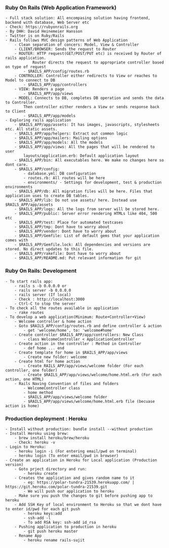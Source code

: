 ### Ruby On Rails (Web Application Framework)
    - Full stack solution: All encompasing solution having frontend, backend with database, Web Server etc
    - Check: https://rubyonrails.org
    - By DHH: David Heinemeier Hansson
    - Twitter is on Ruby/Rails
    - Rails follows MVC design patterns of Web Application
        - Clean separation of concers: Model, View & Controller
        - CLIENT/BROWSER: Sends the request to Router
        - ROUTER: HTTP request(GET/POST/PUT etc) is received by Router of rails application.
                Router directs the request to appropriate controller based on type of request
            - $RAILS_APP/config/routes.rb
        - CONTROLLER: Controller either redirects to View or reaches to Model to connect to DB
            - $RAILS_APP/app/controllers
        - VIEW: Renders a page
            - $RAILS_APP/app/views
        - MODEL: Connects to DB, completes DB operation and sends the data to Controller. 
            Then controller either renders a View or sends response back to Client
            - $RAILS_APP/app/models
    - Exploring rails application
        - $RAILS_APP/app/assets: It has images, javascripts, stylesheets etc. All static assets. 
        - $RAILS_APP/app/helpers: Extract out common logic
        - $RAILS_APP/app/mailers: Mailing options
        - $RAILS_APP/app/models: All the models
        - $RAILS_APP/app/views: All the pages that will be rendered to user
            layouts/application.erb: Default application layout
        - $RAILS_APP/bin: All executables here. We make no changes here so dont care.
        - $RAILS_APP/config: 
            - database.yml: DB configuration
            - routes.rb: All routes will be here
            - environments/ - Settings for development, test & production environments
        - $RAILS_APP/db: All migration files will be here. Files that application uses to create DB tables.
        - $RAILS_APP/lib: Do not use assets/ here. Instead use $RAILS_APP/app/assets
        - $RAILS_APP/logs: All the logs from server will be stored here.
        - $RAILS_APP/public: Server error rendering HTMLs like 404, 500 etc
        - $RAILS_APP/test: Place for automated testcases
        - $RAILS_APP/tmp: Dont have to worry about
        - $RAILS_APP/vendor: Dont have to worry about
        - $RAILS_APP/Gemfile: List of default gems that your application comes with
        - $RAILS_APP/Gemfile.lock: All dependencies and versions are stored. No direct updates to this file.
        - $RAILS_APP/rakefile: Dont have to worry about
        - $RAILS_APP/README.md: Put relevant information for git
### Ruby On Rails: Development
    - To start rails app: 
        - rails s -b 0.0.0.0 or 
        - rails server -b 0.0.0.0
        - rails server (If local)
        - Check : http://localhost:3000
        - Ctrl-C to stop the server
    - To check all the routes available in application
        - rake routes
    - To develop a web application(Minimum: Route+Controller+View)
        - Welcome controller & home action
        - Goto $RAILS_APP/config/routes.rb and define controller & action
            - get 'welcome/home', to: 'welcome#home'
        - Create controller $RAILS_APP/app/controllers: New Class
            - class WelcomeController < ApplicationController
        - Create action in the controller : Method in Controller
            - def home ... end
        - Create template for home in $RAILS_APP/app/views
            - Create new folder: welcome
        - Create html for home action
            - Create RAILS_APP/app/views/welcome folder (For each controller, one folder)
            - Create $RAILS_APP/app/views/welcome/home.html.erb (For each action, one HTML)       
        - Rails Naving Convention of files and folders
            - WelcomeController class
            - home method
            - $RAILS_APP/app/views/welcome folder
            - $RAILS_APP/app/views/welcome/home.html.erb file (becuase action is home)
### Production deployment : Heroku
    - Install without production: bundle install --without production
    - Install Heroku using brew: 
        - brew install heroku/brew/heroku
        - Check: heroku -v
    - Login to Heroku: 
        - heroku login -i (For entering email/pwd on terminal) 
        - heroku login (To enter email/pwd in browser)  
    - Create an application in Heroku for Local application (Production version)
        - Goto prject directory and run: 
            - heroku create       
        - Creates the application and gives random name to it
            - eg: https://polar-tundra-21539.herokuapp.com/ | https://git.heroku.com/polar-tundra-21539.git 
            - We will push our application to heroku
        - Make sure you push the changes to git before pushing app to heroku
        - Add SSH Key of local environment to Heroku so that we dont have to enter id/pwd for each git push
            - heroku keys:add
            - ssh-add -l
            - To add RSA key: ssh-add id_rsa
        - Pushing application to production in heroku
            - git push heroku master
        - Rename App
            - heroku rename rails-sujit
            
        
        
        
        
    

